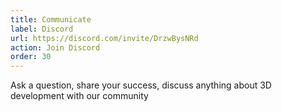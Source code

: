 ```yaml
---
title: Communicate
label: Discord
url: https://discord.com/invite/DrzwBysNRd
action: Join Discord
order: 30
---
```


Ask a question, share your success, discuss anything about 3D
development with our community
